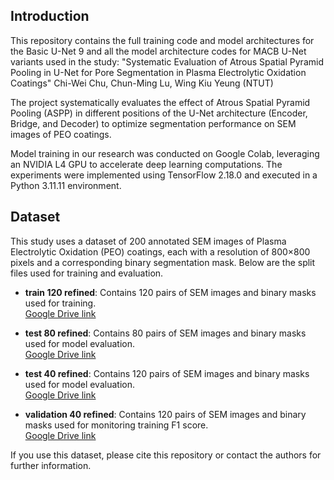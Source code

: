 ## Introduction

This repository contains the full training code and model architectures for the Basic U-Net 9 and all the model architecture codes for MACB U-Net variants used in the study:
"Systematic Evaluation of Atrous Spatial Pyramid Pooling in U-Net for Pore Segmentation in Plasma Electrolytic Oxidation Coatings"
Chi-Wei Chu, Chun-Ming Lu, Wing Kiu Yeung (NTUT)

The project systematically evaluates the effect of Atrous Spatial Pyramid Pooling (ASPP) in different positions of the U-Net architecture (Encoder, Bridge, and Decoder) to optimize segmentation performance on SEM images of PEO coatings.

Model training in our research was conducted on Google Colab, leveraging an NVIDIA L4 GPU to accelerate deep learning computations. The experiments were implemented using TensorFlow 2.18.0 and executed in a Python 3.11.11 environment.

## Dataset

This study uses a dataset of 200 annotated SEM images of Plasma Electrolytic Oxidation (PEO) coatings, each with a resolution of 800×800 pixels and a corresponding binary segmentation mask. Below are the split files used for training and evaluation.

- **train 120 refined**: Contains 120 pairs of SEM images and binary masks used for training.  
  [Google Drive link](https://drive.google.com/drive/folders/1Pj50Xzh4O7QDmpdqzrPa7wy1Luj8H3SL?usp=sharing)

- **test 80 refined**: Contains 80 pairs of SEM images and binary masks used for model evaluation.  
  [Google Drive link](https://drive.google.com/drive/folders/1nL9yluKED42pJTm3eplWpEfXBuuOpgXo?usp=sharing)

- **test 40 refined**: Contains 120 pairs of SEM images and binary masks used for model evaluation.  
  [Google Drive link](https://drive.google.com/drive/folders/1otS5Gp2Gjo6ihtNr60dOFZ_dLGCJ714X?usp=sharing)

- **validation 40 refined**: Contains 120 pairs of SEM images and binary masks used for monitoring training F1 score.  
  [Google Drive link](https://drive.google.com/drive/folders/1wVqP1qeWZD5iE8N0iKqZq3bd-ldme8px?usp=sharing)


If you use this dataset, please cite this repository or contact the authors for further information.

